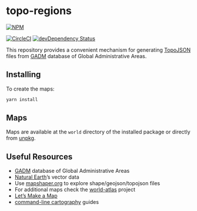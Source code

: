# topo-regions

[![NPM](https://badge.fury.io/js/topo-regions.svg)](https://www.npmjs.com/package/topo-regions)

[![CircleCI](https://circleci.com/gh/quantmind/topo-regions.svg?style=svg&circle-token=f84972c3cf4e8f17d74066ead28544da990115c3)](https://circleci.com/gh/quantmind/topo-regions)
[![devDependency Status](https://david-dm.org/quantmind/topo-regions/dev-status.svg)](https://david-dm.org/quantmind/topo-regions#info=devDependencies)


This repository provides a convenient mechanism for generating [TopoJSON][] files from [GADM][] database of Global Administrative Areas.

## Installing

To create the maps:
```bash
yarn install
```

## Maps

Maps are available at the ``world`` directory of the installed package or directly from [unpkg](https://unpkg.com/topo-regions/).

## Useful Resources

* [GADM][] database of Global Administrative Areas
* [Natural Earth](http://www.naturalearthdata.com/downloads)’s vector data
* Use [mapshaper.org](http://mapshaper.org/) to explore shape/geojson/topojson files
* For additional maps check the [world-atlas][] project
* [Let’s Make a Map](http://bost.ocks.org/mike/map/)
* [command-line cartography](https://medium.com/@mbostock/command-line-cartography-part-1-897aa8f8ca2c) guides


[TopoJSON]: https://github.com/topojson/topojson
[GADM]: http://www.gadm.org
[world-atlas]: https://github.com/topojson/world-atlas
